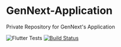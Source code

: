 
# GenNext-Application
Private Repository for GenNext's Application

![Flutter Tests](https://github.com/Dhananjayan-PN/GenNext-Application/workflows/Flutter%20Test/badge.svg)
[![Build Status](https://travis-ci.com/Dhananjayan-PN/GenNext-Application.svg?token=qgq7FWj6Dbh95NB24zzi&branch=master)](https://travis-ci.com/Dhananjayan-PN/GenNext-Application)
